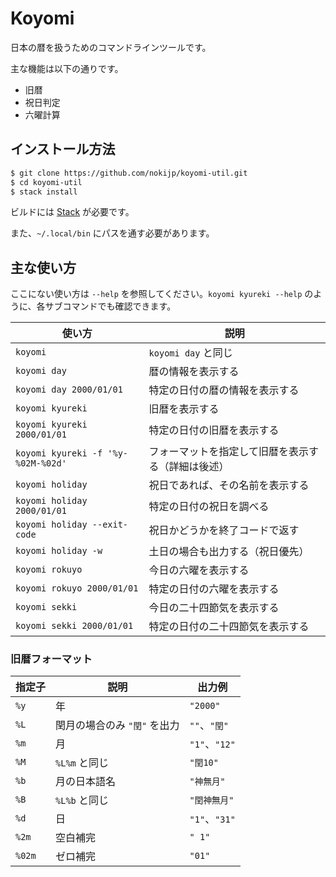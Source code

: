 # Koyomi

日本の暦を扱うためのコマンドラインツールです。

主な機能は以下の通りです。

- 旧暦
- 祝日判定
- 六曜計算


## インストール方法

```bash
$ git clone https://github.com/nokijp/koyomi-util.git
$ cd koyomi-util
$ stack install 
```

ビルドには [Stack](https://www.haskellstack.org/) が必要です。

また、`~/.local/bin` にパスを通す必要があります。


## 主な使い方

ここにない使い方は `--help` を参照してください。`koyomi kyureki --help` のように、各サブコマンドでも確認できます。

| 使い方 | 説明 |
|---|---|
| `koyomi` | `koyomi day` と同じ |
| `koyomi day` | 暦の情報を表示する |
| `koyomi day 2000/01/01` | 特定の日付の暦の情報を表示する |
| `koyomi kyureki` | 旧暦を表示する |
| `koyomi kyureki 2000/01/01` | 特定の日付の旧暦を表示する |
| `koyomi kyureki -f '%y-%02M-%02d'` | フォーマットを指定して旧暦を表示する（詳細は後述） |
| `koyomi holiday` | 祝日であれば、その名前を表示する |
| `koyomi holiday 2000/01/01` | 特定の日付の祝日を調べる |
| `koyomi holiday --exit-code` | 祝日かどうかを終了コードで返す |
| `koyomi holiday -w` | 土日の場合も出力する（祝日優先） |
| `koyomi rokuyo` | 今日の六曜を表示する |
| `koyomi rokuyo 2000/01/01` | 特定の日付の六曜を表示する |
| `koyomi sekki` | 今日の二十四節気を表示する |
| `koyomi sekki 2000/01/01` | 特定の日付の二十四節気を表示する |

### 旧暦フォーマット

| 指定子 | 説明 | 出力例 |
|---|---|---|
| `%y` | 年 | `"2000"` |
| `%L` | 閏月の場合のみ `"閏"` を出力 | `""`、`"閏"` |
| `%m` | 月 | `"1"`、`"12"` |
| `%M` | `%L%m` と同じ | `"閏10"` |
| `%b` | 月の日本語名 | `"神無月"` |
| `%B` | `%L%b` と同じ | `"閏神無月"` |
| `%d` | 日 | `"1"`、`"31"` |
| `%2m` | 空白補完 | `" 1"` |
| `%02m` | ゼロ補完 | `"01"` |
